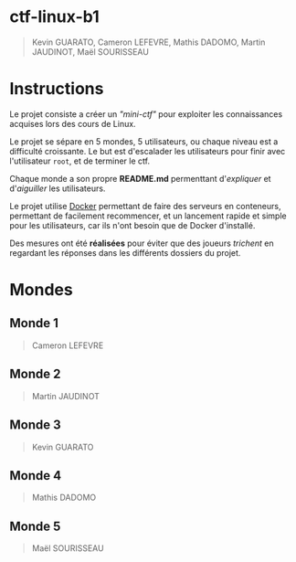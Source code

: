 # ctf-linux-b1 

> Kevin GUARATO, Cameron LEFEVRE, Mathis DADOMO, Martin JAUDINOT, Maël SOURISSEAU

# Instructions

Le projet consiste a créer un *"mini-ctf"* pour exploiter les connaissances acquises lors des cours de Linux.

Le projet se sépare en 5 mondes, 5 utilisateurs, ou chaque niveau est a difficulté croissante. Le but est d'escalader les utilisateurs pour finir avec l'utilisateur `root`, et de terminer le ctf.

Chaque monde a son propre **README.md** permenttant d'*expliquer* et d'*aiguiller* les utilisateurs.

Le projet utilise [Docker](https://github.com/docker) permettant de faire des serveurs en conteneurs, permettant de facilement recommencer, et un lancement rapide et simple pour les utilisateurs, car ils n'ont besoin que de Docker d'installé.

Des mesures ont été **réalisées** pour éviter que des joueurs *trichent* en regardant les réponses dans les différents dossiers du projet.

# Mondes

## Monde 1
> Cameron LEFEVRE


## Monde 2
> Martin JAUDINOT


## Monde 3
> Kevin GUARATO


## Monde 4
> Mathis DADOMO


## Monde 5
> Maël SOURISSEAU


